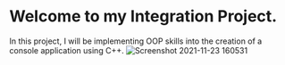 # Welcome to my Integration Project.

In this project, I will be implementing OOP skills into the creation of a console application using C++. 
![Screenshot 2021-11-23 160531](https://user-images.githubusercontent.com/74120068/143125520-a0384c40-a0ee-4194-9c11-857a9994e86a.png)
